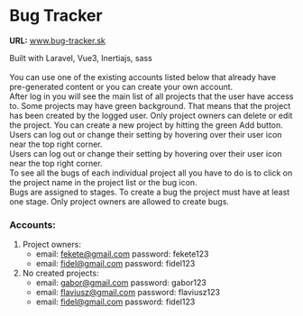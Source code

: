 # Bug Tracker
**URL:** www.bug-tracker.sk

<div>Built with Laravel, Vue3, Inertiajs, sass</div>
&nbsp;

<div>You can use one of the existing accounts listed below that already have pre-generated content or you can create your own account.</div>
<div>After log in you will see the main list of all projects that the user have access to. Some projects may have green background. That means that the project has been created by the logged user. Only project owners can delete or edit the project. You can create a new project by hitting the green Add button.</div>
<div>Users can log out or change their setting by hovering over their user icon near the top right corner.</div>
<div>Users can log out or change their setting by hovering over their user icon near the top right corner.</div>
<div>To see all the bugs of each individual project all you have to do is to click on the project name in the project list or the bug icon.</div>
<div>Bugs are assigned to stages. To create a bug the project must have at least one stage. Only project owners are allowed to create bugs.</div>

<h3>Accounts:</h3>

 1. Project owners: 
	 - email: fekete@gmail.com password: fekete123
	 - email: fidel@gmail.com password: fidel123
 2. No created projects: 
	 - email: gabor@gmail.com password: gabor123
	 - email: flaviusz@gmail.com password: flaviusz123
	 - email: fidel@gmail.com password: fidel123
